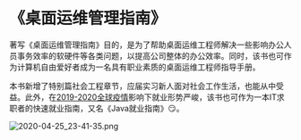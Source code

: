 <!-- 
# 2019-2020全球疫情之下，如何快速就业？

在[2019-2020全球疫情](https://zh.wikipedia.org/zh-hans/2019冠状病毒病疫情)影响下就业形势严峻，**如何防止招转培的培训骗取金额数万的陷阱，如何从众多求职者中脱颖而出？** 请看：

* [培训机构分析报告](https://hoochanlon.github.io/helpdesk-manual/notice/ti-analysis.html)
* [人力资源与面试者](https://hoochanlon.github.io/helpdesk-manual/notice/interview.html)

投递自身所在专业找不到工作时，可尝试找与其专业有一定关联性，但要求较低的职位。入职工作并学习及镀金，当有了一定的工作经验和个人储蓄，这时可以此作为跳板再找理想的工作。

在学历低而又无工作经验的近况下，当务之急是尽快找到工作，阅读该书能的既能了解社会套路，又能快速入职IT相关岗位。可作为一本IT求职者的快速就业指南，又名《Java就业指南》😏。 

![](https://i.postimg.cc/PrvVvZtY/841.png)

 -->

 # 《桌面运维管理指南》 


著写《桌面运维管理指南》目的，是为了帮助桌面运维工程师解决一些影响办公人员事务效率的软硬件等各类问题，以提高公司整体的办公效率。同时，该书也可作为计算机自由爱好者成为一名具有职业素质的桌面运维工程师指导手册。

本书新增了特别篇社会工程章节，应届实习新人面对社会工作生活，也能从中受益。此外，在[2019-2020全球疫情](https://zh.wikipedia.org/zh-hans/2019冠状病毒病疫情)影响下就业形势严峻，该书也可作为一本IT求职者的快速就业指南，又名《Java就业指南》😏。 

![2020-04-25_23-41-35.png](https://i.loli.net/2020/04/25/kIDatTGFr5ibePQ.png)






